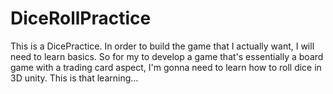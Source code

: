 # DiceRollPractice
This is a DicePractice. In order to build the game that I actually want, I will need to learn basics. So for my to develop a game that's essentially a board game with a trading card aspect, I'm gonna need to learn how to roll dice in 3D unity. This is that learning...

